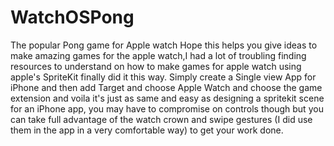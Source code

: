 # WatchOSPong
The popular Pong game for Apple watch 
Hope this helps you give ideas to make amazing games for the apple watch,I had a lot of troubling finding resources to understand on how to make games for apple watch using apple's SpriteKit finally did it this way.
Simply create a Single view App for iPhone and then add Target and choose Apple Watch and choose the game extension and voila it's just as same and easy as designing a spritekit scene for an iPhone app, you may have to compromise on controls though but you can take full advantage of the watch crown and swipe gestures (I did use them in the app in a very comfortable way) to get your work done.

